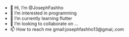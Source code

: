- 👋 Hi, I’m @JosephFashho
- 👀 I’m interested in programming
- 🌱 I’m currently learning flutter
- 💞️ I’m looking to collaborate on ...
- 📫 How to reach me gmail:josephfashho13@gmai;.com

<!---
JosephFashho/JosephFashho is a ✨ special ✨ repository because its `README.md` (this file) appears on your GitHub profile.
You can click the Preview link to take a look at your changes.
--->
